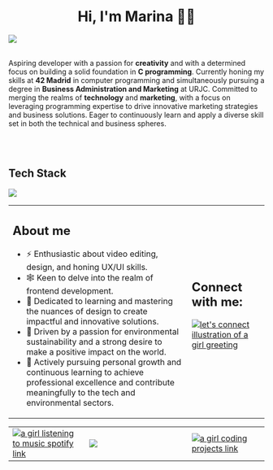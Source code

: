 <html>
<head>
<body>
<div align="center">
<h1> Hi, I'm Marina 👋🏼 </h1>
</div>
</head>

<img src="https://github.com/user-attachments/assets/dd93de84-db13-45a5-804b-794b25f9217b">
<br>
<br>
<p>Aspiring developer with a passion for <strong>creativity</strong> and with a determined focus on building a solid foundation in <strong>C programming</strong>. Currently honing my skills at <strong>42 Madrid</strong> in computer programming and simultaneously pursuing a degree in <strong>Business Administration and Marketing</strong> at URJC. Committed to merging the realms of <strong>technology</strong> and <strong>marketing</strong>, with a focus on leveraging programming expertise to drive innovative marketing strategies and business solutions. Eager to continuously learn and apply a diverse skill set in both the technical and business spheres.</p><br><br>

<h2>Tech Stack</h2>
<img src="https://github.com/user-attachments/assets/8462fbfa-f88c-47a3-b485-592fedd65935">

<table>
<tr>
<td width="70%">

<h2>About me</h2>
<ul>
<li>⚡️ Enthusiastic about video editing, design, and honing UX/UI skills.</li>
<li>🕸 Keen to delve into the realm of frontend development.</li>
<li>🧩 Dedicated to learning and mastering the nuances of design to create impactful and innovative solutions.</li>
<li>🦎 Driven by a passion for environmental sustainability and a strong desire to make a positive impact on the world.</li>
<li>🌱 Actively pursuing personal growth and continuous learning to achieve professional excellence and contribute meaningfully to the tech and environmental sectors.</li>
</ul>

</td>
<td width="30%">
  
<h2>Connect with me:</h2>
  <a target="_blank" href="https://www.linkedin.com/in/marina-higueras/"><img  src="https://github.com/user-attachments/assets/451029b5-b524-4fa3-9710-a71bbbbab188" align="center" alt="let's connect illustration of a girl greeting"/></a>
  <br><br>
</td>
</table>

<table>
<td width="30%">
<a target="_blank" href="https://open.spotify.com/playlist/7MaMXzjpTeCyy1NEeXtT69?si=9e8a40c0f86b4759"><img src="https://github.com/user-attachments/assets/335aa87e-925b-4334-be45-9de2167f14f5" align="center" alt="a girl listening to music spotify link"></a>
</td>

<td width="40%">
<img src="https://github.com/user-attachments/assets/a59f5c2f-ed04-4a66-8e03-c1fc4a460c25">
</td>

<td width="30%">
<a target="_blank" href="https://github.com/marinitx?tab=repositories"><img src="https://github.com/user-attachments/assets/03e24a08-a641-4029-91fd-c560be603a72" align="center" alt="a girl coding projects link"></a>
</td>
  
</table>

<br><br>

</body>
</html

